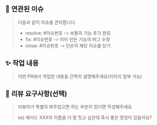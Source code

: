 <!--
제목은 다음과 같이 정합니다.
[Domain] 진행한 내용 요약
+ 필요 없는 내용은 지워주세요.
-->

## 🚀 연관된 이슈

> 다음과 같이 이슈를 관리합니다.  
> - resolve: #이슈번호  -> 보통의 기능 추가 완료  
> - fix: #이슈번호      -> 이미 만든 기능의 버그 수정  
> - close: #이슈번호    -> 단순히 해당 이슈를 닫기

## ✨ 작업 내용

> 이번 PR에서 작업한 내용을 간략히 설명해주세요(이미지 첨부 가능)

## 💬 리뷰 요구사항(선택)

> 리뷰어가 특별히 봐주었으면 하는 부분이 있다면 작성해주세요
>
> ex) 메서드 XXX의 이름을 더 잘 짓고 싶은데 혹시 좋은 명칭이 있을까요?
